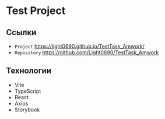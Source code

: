 # Test Project

## Ссылки

- `Project` https://light0690.github.io/TestTask_Amwork/
- `Repository` https://github.com/Light0690/TestTask_Amwork

## Технологии
   - Vite
   - TypeScript
   - React
   - Axios
   - Storybook